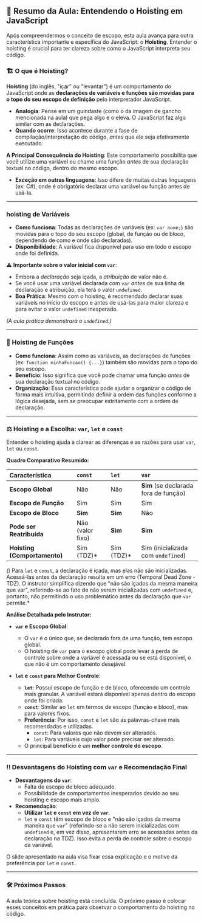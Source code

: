 

## 🧠 Resumo da Aula: Entendendo o Hoisting em JavaScript

Após compreendermos o conceito de escopo, esta aula avança para outra característica importante e específica do JavaScript: o **Hoisting**. Entender o hoisting é crucial para ter clareza sobre como o JavaScript interpreta seu código.

### 🏗️ O que é Hoisting?

**Hoisting** (do inglês, "içar" ou "levantar") é um comportamento do JavaScript onde as **declarações de variáveis e funções são movidas para o topo do seu escopo de definição** pelo interpretador JavaScript.

* **Analogia**: Pense em um guindaste (como o da imagem de gancho mencionada na aula) que pega algo e o eleva. O JavaScript faz algo similar com as declarações.
* **Quando ocorre**: Isso acontece durante a fase de compilação/interpretação do código, *antes* que ele seja efetivamente executado.

**A Principal Consequência do Hoisting**:
Este comportamento possibilita que você utilize uma variável ou chame uma função *antes* de sua declaração textual no código, dentro do mesmo escopo.

* **Exceção em outras linguagens**: Isso difere de muitas outras linguagens (ex: C#), onde é obrigatório declarar uma variável ou função antes de usá-la.

---

### hoisting de Variáveis

* **Como funciona**: Todas as declarações de variáveis (ex: `var nome;`) são movidas para o topo do seu escopo (global, de função ou de bloco, dependendo de como e onde são declaradas).
* **Disponibilidade**: A variável fica disponível para uso em todo o escopo onde foi definida.

⚠️ **Importante sobre o valor inicial com `var`**:

* Embora a *declaração* seja içada, a *atribuição* de valor não é.
* Se você usar uma variável declarada com `var` *antes* de sua linha de declaração e atribuição, ela terá o valor `undefined`.
* **Boa Prática**: Mesmo com o hoisting, é recomendado declarar suas variáveis no início do escopo e antes de usá-las para maior clareza e para evitar o valor `undefined` inesperado.

*(A aula prática demonstrará o `undefined`.)*

---

### 🚀 Hoisting de Funções

* **Como funciona**: Assim como as variáveis, as declarações de funções (ex: `function minhaFuncao() {...}`) também são movidas para o topo do seu escopo.
* **Benefício**: Isso significa que você pode chamar uma função *antes* de sua declaração textual no código.
* **Organização**: Essa característica pode ajudar a organizar o código de forma mais intuitiva, permitindo definir a ordem das funções conforme a lógica desejada, sem se preocupar estritamente com a ordem de declaração.

---

### ⚖️ Hoisting e a Escolha: `var`, `let` e `const`

Entender o hoisting ajuda a clarear as diferenças e as razões para usar `var`, `let` ou `const`.

**Quadro Comparativo Resumido:**

| Característica                    | `const`         | `let`       | `var`                                       |
| :--------------------------------- | :---------------- | :------------ | :-------------------------------------------- |
| **Escopo Global**            | Não              | Não          | **Sim** (se declarada fora de função) |
| **Escopo de Função**       | Sim               | Sim           | Sim                                           |
| **Escopo de Bloco**          | **Sim**     | **Sim** | Não                                          |
| **Pode ser Reatribuída**    | Não (valor fixo) | **Sim** | **Sim**                                 |
| **Hoisting (Comportamento)** | Sim (TDZ)*        | Sim (TDZ)*    | Sim (inicializada com `undefined`)          |

*(*) Para `let` e `const`, a declaração é içada, mas elas não são inicializadas. Acessá-las antes da declaração resulta em um erro (Temporal Dead Zone - TDZ). O instrutor simplifica dizendo que "não são içados da mesma maneira que var", referindo-se ao fato de não serem inicializadas com `undefined` e, portanto, não permitindo o uso problemático antes da declaração que `var` permite.*

**Análise Detalhada pelo Instrutor:**

* **`var` e Escopo Global**:

  * O `var` é o único que, se declarado fora de uma função, tem escopo global.
  * O hoisting de `var` para o escopo global pode levar à perda de controle sobre onde a variável é acessada ou se está disponível, o que não é um comportamento desejável.
* **`let` e `const` para Melhor Controle**:

  * **`let`**: Possui escopo de função e de bloco, oferecendo um controle mais granular. A variável estará disponível apenas dentro do escopo onde foi criada.
  * **`const`**: Similar ao `let` em termos de escopo (função e bloco), mas para valores fixos.
  * **Preferência**: Por isso, `const` e `let` são as palavras-chave mais recomendadas e utilizadas.
    * `const`: Para valores que não devem ser alterados.
    * `let`: Para variáveis cujo valor pode precisar ser alterado.
  * O principal benefício é um **melhor controle do escopo**.

---

### ‼️ Desvantagens do Hoisting com `var` e Recomendação Final

* **Desvantagens do `var`**:
  * Falta de escopo de bloco adequado.
  * Possibilidade de comportamentos inesperados devido ao seu hoisting e escopo mais amplo.
* **Recomendação**:
  * **Utilizar `let` e `const` em vez de `var`**.
  * `let` e `const` têm escopo de bloco e "não são içados da mesma maneira que `var`" (referindo-se a não serem inicializadas com `undefined` e, em vez disso, apresentarem erro se acessadas antes da declaração na TDZ). Isso evita a perda de controle sobre o escopo da variável.

O slide apresentado na aula visa fixar essa explicação e o motivo da preferência por `let` e `const`.

---

### 🛠️ Próximos Passos

A aula teórica sobre hoisting está concluída. O próximo passo é colocar esses conceitos em prática para observar o comportamento do hoisting no código.
